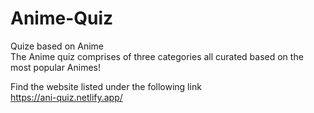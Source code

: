 # Anime-Quiz
Quize based on Anime</br>
The Anime quiz comprises of three categories all curated based on the most popular Animes!</br>

Find the website listed under the following link</br>
https://ani-quiz.netlify.app/
